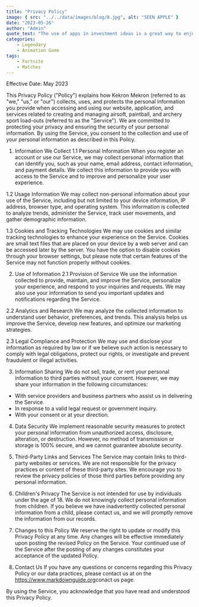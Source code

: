 ```yaml
---
title: "Privacy Policy"
image: { src: "../../data/images/blog/8.jpg", alt: "SEEN APPLE" }
date: "2023-05-26"
author: "Admin"
quote_text: "The use of apps in investment ideas is a great way to enjoy the convenience."
categories:
    - Legendary
    - Animation Game
tags:
    - Fortnite
    - Matches
---
```


Effective Date: May 2023

This Privacy Policy ("Policy") explains how Kekron Mekron (referred to as "we," "us," or "our") collects, uses, and protects the personal information you provide when accessing and using our website, application, and services related to creating and managing airsoft, paintball, and archery sport load-outs (referred to as the "Service"). We are committed to protecting your privacy and ensuring the security of your personal information. By using the Service, you consent to the collection and use of your personal information as described in this Policy.

1. Information We Collect
1.1 Personal Information
When you register an account or use our Service, we may collect personal information that can identify you, such as your name, email address, contact information, and payment details. We collect this information to provide you with access to the Service and to improve and personalize your user experience.

1.2 Usage Information
We may collect non-personal information about your use of the Service, including but not limited to your device information, IP address, browser type, and operating system. This information is collected to analyze trends, administer the Service, track user movements, and gather demographic information.

1.3 Cookies and Tracking Technologies
We may use cookies and similar tracking technologies to enhance your experience on the Service. Cookies are small text files that are placed on your device by a web server and can be accessed later by the server. You have the option to disable cookies through your browser settings, but please note that certain features of the Service may not function properly without cookies.

2. Use of Information
2.1 Provision of Service
We use the information collected to provide, maintain, and improve the Service, personalize your experience, and respond to your inquiries and requests. We may also use your information to send you important updates and notifications regarding the Service.

2.2 Analytics and Research
We may analyze the collected information to understand user behavior, preferences, and trends. This analysis helps us improve the Service, develop new features, and optimize our marketing strategies.

2.3 Legal Compliance and Protection
We may use and disclose your information as required by law or if we believe such action is necessary to comply with legal obligations, protect our rights, or investigate and prevent fraudulent or illegal activities.

3. Information Sharing
We do not sell, trade, or rent your personal information to third parties without your consent. However, we may share your information in the following circumstances:
- With service providers and business partners who assist us in delivering the Service.
- In response to a valid legal request or government inquiry.
- With your consent or at your direction.

4. Data Security
We implement reasonable security measures to protect your personal information from unauthorized access, disclosure, alteration, or destruction. However, no method of transmission or storage is 100% secure, and we cannot guarantee absolute security.

5. Third-Party Links and Services
The Service may contain links to third-party websites or services. We are not responsible for the privacy practices or content of these third-party sites. We encourage you to review the privacy policies of those third parties before providing any personal information.

6. Children's Privacy
The Service is not intended for use by individuals under the age of 18. We do not knowingly collect personal information from children. If you believe we have inadvertently collected personal information from a child, please contact us, and we will promptly remove the information from our records.

7. Changes to this Policy
We reserve the right to update or modify this Privacy Policy at any time. Any changes will be effective immediately upon posting the revised Policy on the Service. Your continued use of the Service after the posting of any changes constitutes your acceptance of the updated Policy.

8. Contact Us
If you have any questions or concerns regarding this Privacy Policy or our data practices, please contact us at on the <https://www.markdownguide.org>conact us page.

By using the Service, you acknowledge that you have read and understood this Privacy Policy.